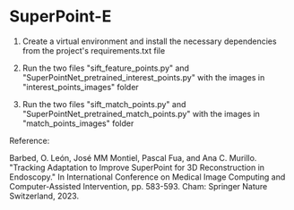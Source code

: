 # SuperPoint-E

1. Create a virtual environment and install the necessary dependencies from the project's requirements.txt file

2. Run the two files "sift_feature_points.py" and "SuperPointNet_pretrained_interest_points.py" with the images in "interest_points_images" folder

3. Run the two files "sift_match_points.py" and "SuperPointNet_pretrained_match_points.py" with the images in "match_points_images" folder

Reference: 

Barbed, O. León, José MM Montiel, Pascal Fua, and Ana C. Murillo. "Tracking Adaptation to Improve SuperPoint for 3D Reconstruction in Endoscopy." In International Conference on Medical Image Computing and Computer-Assisted Intervention, pp. 583-593. Cham: Springer Nature Switzerland, 2023.

